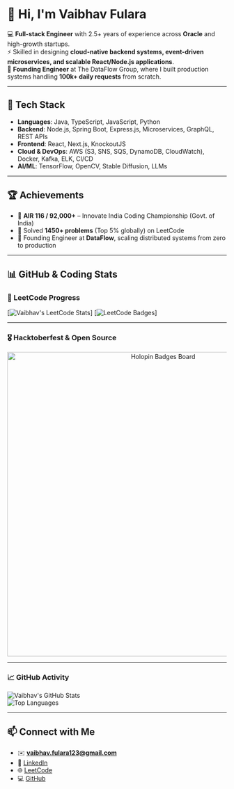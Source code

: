# 👋 Hi, I'm Vaibhav Fulara  

💻 **Full-stack Engineer** with 2.5+ years of experience across **Oracle** and high-growth startups.  
⚡ Skilled in designing **cloud-native backend systems, event-driven microservices, and scalable React/Node.js applications**.  
🚀 **Founding Engineer** at The DataFlow Group, where I built production systems handling **100k+ daily requests** from scratch.  

---

## 🔨 Tech Stack
- **Languages**: Java, TypeScript, JavaScript, Python  
- **Backend**: Node.js, Spring Boot, Express.js, Microservices, GraphQL, REST APIs  
- **Frontend**: React, Next.js, KnockoutJS  
- **Cloud & DevOps**: AWS (S3, SNS, SQS, DynamoDB, CloudWatch), Docker, Kafka, ELK, CI/CD  
- **AI/ML**: TensorFlow, OpenCV, Stable Diffusion, LLMs  

---

## 🏆 Achievements
- 🥇 **AIR 116 / 92,000+** – Innovate India Coding Championship (Govt. of India)  
- 🧩 Solved **1450+ problems** (Top 5% globally) on LeetCode  
- 🔑 Founding Engineer at **DataFlow**, scaling distributed systems from zero to production  

---

## 📊 GitHub & Coding Stats  

### 🧩 LeetCode Progress   
[![Vaibhav's LeetCode Stats](https://leetcode-stats.vercel.app/api?username=vfvf4002&theme=Dark)]
[![LeetCode Badges](https://leetcode-badge-showcase.vercel.app/api?username=vfvf4002&theme=dark&animated=true)]


---

### 🎖️ Hacktoberfest & Open Source  
<p align="center">
  <img src="https://holopin.io/api/user/board?user=vfvf4002" width="700" alt="Holopin Badges Board"/>
</p>  

---

### 📈 GitHub Activity  
![Vaibhav's GitHub Stats](https://github-readme-stats.vercel.app/api?username=Vaibhav-Fulara&show_icons=true&theme=radical)  
![Top Languages](https://github-readme-stats.vercel.app/api/top-langs/?username=Vaibhav-Fulara&layout=compact&theme=radical)  



---

## 📫 Connect with Me
- ✉️ **vaibhav.fulara123@gmail.com**  
- 💼 [LinkedIn](https://linkedin.com/in/vaibhavfulara)  
- 🌐 [LeetCode](https://leetcode.com/u/vfvf4002/)  
- 💻 [GitHub](https://github.com/Vaibhav-Fulara)  
